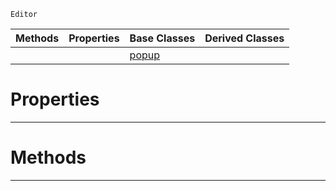  `Editor`

|Methods|Properties|Base Classes|Derived Classes|
|---|---|---|---|
| | |[popup](https://github.com/ZilchEngine/ZilchDocs/blob/master/code_reference/class_reference/popup.markdown)| |


 #  Properties


---  
 #  Methods


---  
 

 
